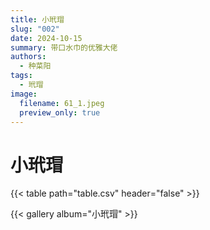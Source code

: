 ```yaml
---
title: 小玳瑁
slug: "002"
date: 2024-10-15
summary: 带口水巾的优雅大佬
authors:
  - 种菜阳
tags:
  - 玳瑁
image:
  filename: 61_1.jpeg
  preview_only: true
---
```


# 小玳瑁

{{< table path="table.csv" header="false" >}}

{{< gallery album="小玳瑁" >}}